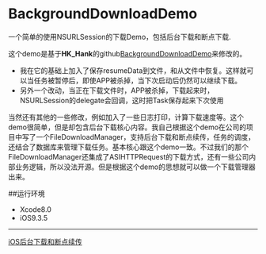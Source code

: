 # BackgroundDownloadDemo
一个简单的使用NSURLSession的下载Demo，包括后台下载和断点下载.

这个demo是基于**HK_Hank**的github[BackgroundDownloadDemo](https://github.com/HustHank/BackgroundDownloadDemo)来修改的。

* 我在它的基础上加入了保存resumeData到文件，和从文件中恢复。这样就可以当任务被暂停后，即使APP被杀掉，当下次启动后仍然可以继续下载。
* 另外一个改动，当正在下载文件时，APP被杀掉，下载起来时，NSURLSession的delegate会回调，这时把Task保存起来下次使用

当然还有其他的一些修改，例如加入了一些日志打印，计算下载速度等。这个demo很简单，但是却包含后台下载核心内容。我自己根据这个demo在公司的项目中写了一个FileDownloadManager，支持后台下载和断点续传，任务的调度，还结合了数据库来管理下载任务。基本核心跟这个demo一致。不过我们的那个FileDownloadManager还集成了ASIHTTPRequest的下载方式，还有一些公司内部业务逻辑，所以没法开源。但是根据这个demo的思想就可以做一个下载管理器出来。

##运行环境
 * Xcode8.0
 * iOS9.3.5

---------
[iOS后台下载和断点续传](http://szuwest.github.io/ioshou-tai-xia-zai-he-duan-dian-xu-chuan.html)
